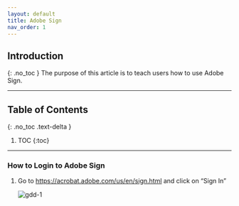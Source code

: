 ```yaml
---
layout: default
title: Adobe Sign
nav_order: 1
---
```

## Introduction
{: .no_toc }
The purpose of this article is to teach users how to use Adobe Sign.

---

## Table of Contents
{: .no_toc .text-delta }

1. TOC
{:toc}

---



### How to Login to Adobe Sign

1. Go to https://acrobat.adobe.com/us/en/sign.html and click on “Sign In”

   ![gdd-1](./images/gdd-1.png)